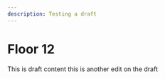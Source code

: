 ```yaml
---
description: Testing a draft
---
```


# Floor 12

This is draft content this is another edit on the draft


